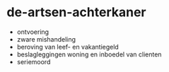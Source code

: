 de-artsen-achterkaner
=====================

- ontvoering
- zware mishandeling
- beroving van leef- en vakantiegeld
- beslagleggingen woning en inboedel van clienten
- seriemoord
